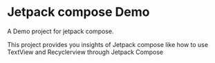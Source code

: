 # Jetpack compose Demo 
A Demo project for jetpack compose.

This project provides you insights of Jetpack compose like how to use TextView and Recyclerview through Jetpack Compose 
